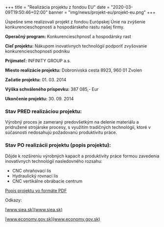 +++
title = "Realizácia projektu z fondou EU"
date = "2020-03-09T19:50:46+02:00"
banner = "img/news/projekt-eu/projekt-eu.png"
+++

Úspešne sme realizovali projekt z fondou Európskej Únie na zvýšenie konkurencieschopnosti a hospodárskeho rastu našej firmy. 

<!--more-->
**Operačný program:** Konkurencieschpnosť a hospodársky rast
  
**Cieľ projektu:** Nákupom inovatívnych technológií podporiť zvyšovanie konkurencieschopnosti podniku 

**Prijímateľ:** INFINITY GROUP a.s.
 
**Miesto realizácie projektu:** Dobronivská cesta 8923, 960 01 Zvolen

**Začatie projektu:** 01. 03. 2014

**Výška schváleného príspevku:** 387 085,- Eur
 
**Ukončenie projektu:** 30. 09. 2014
 
 
### Stav PRED realizáciou projektu:
Výrobný proces je zameraný predovšetkým na delenie materiálu a pridružené strojárske procesy, s využitím tradičných technológií, ktoré v súčasnosti nedosahujú požadovanú produktivitu práce. 


### Stav PO realizácii projektu (popis projektu):
Dôjde k rozšíreniu výrobných kapacít a produktivity práce formou zavedenia inovatívnych technológií nasledovného rozsahu:
 - CNC ohraňovací lis
 - Hydraulický rovnací lis
 - CNC vertikálne obrábacie centrum

[Popis projektu vo formáte PDF](/docs/Realizacia-projektu-z-fondov-EU-web.pdf)

Odkazy:

[www.siea.sk](www.siea.sk)
 
[www.economy.gov.sk](www.economy.gov.sk)
